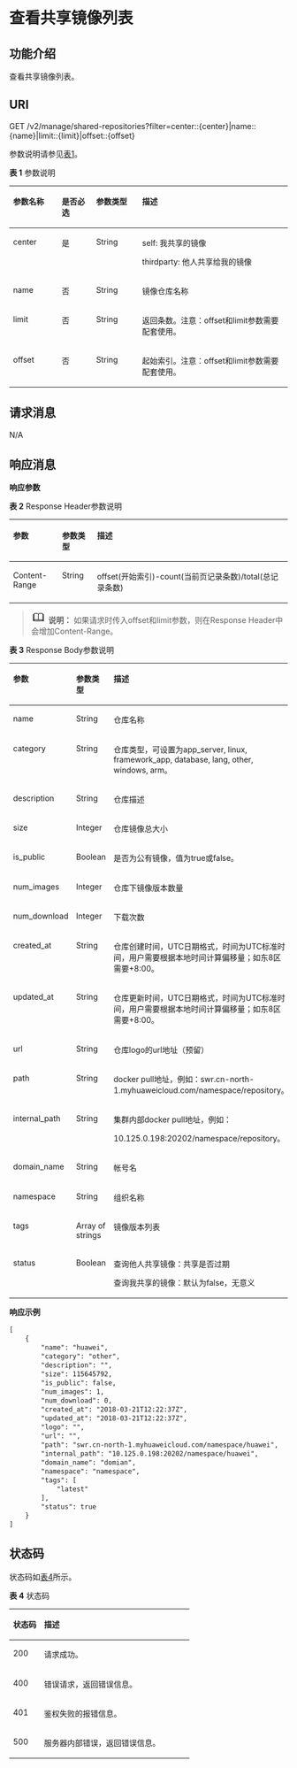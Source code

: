 # 查看共享镜像列表<a name="swr_02_0075"></a>

## 功能介绍<a name="section563520319418"></a>

查看共享镜像列表。

## URI<a name="section84235172429"></a>

GET /v2/manage/shared-repositories?filter=center::\{center\}|name::\{name\}|limit::\{limit\}|offset::\{offset\}

参数说明请参见[表1](#table591824984318)。

**表 1**  参数说明

<a name="table591824984318"></a>
<table><thead align="left"><tr id="row1997534904312"><th class="cellrowborder" valign="top" width="17.47%" id="mcps1.2.5.1.1"><p id="p14975114984317"><a name="p14975114984317"></a><a name="p14975114984317"></a>参数名称</p>
</th>
<th class="cellrowborder" valign="top" width="12.35%" id="mcps1.2.5.1.2"><p id="p997713492436"><a name="p997713492436"></a><a name="p997713492436"></a>是否必选</p>
</th>
<th class="cellrowborder" valign="top" width="16.53%" id="mcps1.2.5.1.3"><p id="p4845145816388"><a name="p4845145816388"></a><a name="p4845145816388"></a>参数类型</p>
</th>
<th class="cellrowborder" valign="top" width="53.65%" id="mcps1.2.5.1.4"><p id="p9977144910431"><a name="p9977144910431"></a><a name="p9977144910431"></a>描述</p>
</th>
</tr>
</thead>
<tbody><tr id="row12977154917431"><td class="cellrowborder" valign="top" width="17.47%" headers="mcps1.2.5.1.1 "><p id="p1197784911430"><a name="p1197784911430"></a><a name="p1197784911430"></a>center</p>
</td>
<td class="cellrowborder" valign="top" width="12.35%" headers="mcps1.2.5.1.2 "><p id="p119771449134311"><a name="p119771449134311"></a><a name="p119771449134311"></a>是</p>
</td>
<td class="cellrowborder" valign="top" width="16.53%" headers="mcps1.2.5.1.3 "><p id="p065414567"><a name="p065414567"></a><a name="p065414567"></a>String</p>
</td>
<td class="cellrowborder" valign="top" width="53.65%" headers="mcps1.2.5.1.4 "><p id="p19977144954320"><a name="p19977144954320"></a><a name="p19977144954320"></a>self: 我共享的镜像</p>
<p id="p168172411540"><a name="p168172411540"></a><a name="p168172411540"></a>thirdparty: 他人共享给我的镜像</p>
</td>
</tr>
<tr id="row13901011165316"><td class="cellrowborder" valign="top" width="17.47%" headers="mcps1.2.5.1.1 "><p id="p139779499438"><a name="p139779499438"></a><a name="p139779499438"></a>name</p>
</td>
<td class="cellrowborder" valign="top" width="12.35%" headers="mcps1.2.5.1.2 "><p id="p18977449104318"><a name="p18977449104318"></a><a name="p18977449104318"></a>否</p>
</td>
<td class="cellrowborder" valign="top" width="16.53%" headers="mcps1.2.5.1.3 "><p id="p14478120151219"><a name="p14478120151219"></a><a name="p14478120151219"></a>String</p>
</td>
<td class="cellrowborder" valign="top" width="53.65%" headers="mcps1.2.5.1.4 "><p id="p1197784915436"><a name="p1197784915436"></a><a name="p1197784915436"></a>镜像仓库名称</p>
</td>
</tr>
<tr id="row1297710495438"><td class="cellrowborder" valign="top" width="17.47%" headers="mcps1.2.5.1.1 "><p id="p1992562395311"><a name="p1992562395311"></a><a name="p1992562395311"></a>limit</p>
</td>
<td class="cellrowborder" valign="top" width="12.35%" headers="mcps1.2.5.1.2 "><p id="p16101155163513"><a name="p16101155163513"></a><a name="p16101155163513"></a>否</p>
</td>
<td class="cellrowborder" valign="top" width="16.53%" headers="mcps1.2.5.1.3 "><p id="p1722912301213"><a name="p1722912301213"></a><a name="p1722912301213"></a>String</p>
</td>
<td class="cellrowborder" valign="top" width="53.65%" headers="mcps1.2.5.1.4 "><p id="p14899423155320"><a name="p14899423155320"></a><a name="p14899423155320"></a>返回条数。注意：offset和limit参数需要配套使用。</p>
</td>
</tr>
<tr id="row1094719159531"><td class="cellrowborder" valign="top" width="17.47%" headers="mcps1.2.5.1.1 "><p id="p1694710157531"><a name="p1694710157531"></a><a name="p1694710157531"></a>offset</p>
</td>
<td class="cellrowborder" valign="top" width="12.35%" headers="mcps1.2.5.1.2 "><p id="p0965151043516"><a name="p0965151043516"></a><a name="p0965151043516"></a>否</p>
</td>
<td class="cellrowborder" valign="top" width="16.53%" headers="mcps1.2.5.1.3 "><p id="p15433144201218"><a name="p15433144201218"></a><a name="p15433144201218"></a>String</p>
</td>
<td class="cellrowborder" valign="top" width="53.65%" headers="mcps1.2.5.1.4 "><p id="p994720159536"><a name="p994720159536"></a><a name="p994720159536"></a>起始索引。注意：offset和limit参数需要配套使用。</p>
</td>
</tr>
</tbody>
</table>

## 请求消息<a name="section684103419566"></a>

N/A

## 响应消息<a name="section02053705819"></a>

**响应参数**

**表 2**  Response Header参数说明

<a name="table1424310301435"></a>
<table><thead align="left"><tr id="row735116303316"><th class="cellrowborder" valign="top" width="17.568243175682433%" id="mcps1.2.4.1.1"><p id="p8351730635"><a name="p8351730635"></a><a name="p8351730635"></a>参数</p>
</th>
<th class="cellrowborder" valign="top" width="12.57874212578742%" id="mcps1.2.4.1.2"><p id="p1535183015315"><a name="p1535183015315"></a><a name="p1535183015315"></a>参数类型</p>
</th>
<th class="cellrowborder" valign="top" width="69.85301469853015%" id="mcps1.2.4.1.3"><p id="p1335118301137"><a name="p1335118301137"></a><a name="p1335118301137"></a>描述</p>
</th>
</tr>
</thead>
<tbody><tr id="row183524301839"><td class="cellrowborder" valign="top" width="17.568243175682433%" headers="mcps1.2.4.1.1 "><p id="p103521030935"><a name="p103521030935"></a><a name="p103521030935"></a>Content-Range</p>
</td>
<td class="cellrowborder" valign="top" width="12.57874212578742%" headers="mcps1.2.4.1.2 "><p id="p935214305319"><a name="p935214305319"></a><a name="p935214305319"></a>String</p>
</td>
<td class="cellrowborder" valign="top" width="69.85301469853015%" headers="mcps1.2.4.1.3 "><p id="p163521730337"><a name="p163521730337"></a><a name="p163521730337"></a>offset(开始索引)-count(当前页记录条数)/total(总记录条数)</p>
</td>
</tr>
</tbody>
</table>

>![](public_sys-resources/icon-note.gif) **说明：** 
>如果请求时传入offset和limit参数，则在Response Header中会增加Content-Range。

**表 3**  Response Body参数说明

<a name="table45446245174724"></a>
<table><thead align="left"><tr id="row1412623174724"><th class="cellrowborder" valign="top" width="21.52215221522152%" id="mcps1.2.4.1.1"><p id="p47313663174724"><a name="p47313663174724"></a><a name="p47313663174724"></a>参数</p>
</th>
<th class="cellrowborder" valign="top" width="19.75197519751975%" id="mcps1.2.4.1.2"><p id="p7201512174724"><a name="p7201512174724"></a><a name="p7201512174724"></a>参数类型</p>
</th>
<th class="cellrowborder" valign="top" width="58.725872587258735%" id="mcps1.2.4.1.3"><p id="p4480706174724"><a name="p4480706174724"></a><a name="p4480706174724"></a>描述</p>
</th>
</tr>
</thead>
<tbody><tr id="row40294727101415"><td class="cellrowborder" valign="top" width="21.52215221522152%" headers="mcps1.2.4.1.1 "><p id="p42647463101415"><a name="p42647463101415"></a><a name="p42647463101415"></a>name</p>
</td>
<td class="cellrowborder" valign="top" width="19.75197519751975%" headers="mcps1.2.4.1.2 "><p id="p31892459101415"><a name="p31892459101415"></a><a name="p31892459101415"></a>String</p>
</td>
<td class="cellrowborder" valign="top" width="58.725872587258735%" headers="mcps1.2.4.1.3 "><p id="p988225101415"><a name="p988225101415"></a><a name="p988225101415"></a>仓库名称</p>
</td>
</tr>
<tr id="row98876365819"><td class="cellrowborder" valign="top" width="21.52215221522152%" headers="mcps1.2.4.1.1 "><p id="p1624210616586"><a name="p1624210616586"></a><a name="p1624210616586"></a>category</p>
</td>
<td class="cellrowborder" valign="top" width="19.75197519751975%" headers="mcps1.2.4.1.2 "><p id="p2024436185814"><a name="p2024436185814"></a><a name="p2024436185814"></a>String</p>
</td>
<td class="cellrowborder" valign="top" width="58.725872587258735%" headers="mcps1.2.4.1.3 "><p id="p6245963583"><a name="p6245963583"></a><a name="p6245963583"></a>仓库类型，可设置为app_server, linux, framework_app, database, lang, other, windows, arm。</p>
</td>
</tr>
<tr id="row3367184810392"><td class="cellrowborder" valign="top" width="21.52215221522152%" headers="mcps1.2.4.1.1 "><p id="p16368174813396"><a name="p16368174813396"></a><a name="p16368174813396"></a>description</p>
</td>
<td class="cellrowborder" valign="top" width="19.75197519751975%" headers="mcps1.2.4.1.2 "><p id="p1936854883914"><a name="p1936854883914"></a><a name="p1936854883914"></a>String</p>
</td>
<td class="cellrowborder" valign="top" width="58.725872587258735%" headers="mcps1.2.4.1.3 "><p id="p036834817394"><a name="p036834817394"></a><a name="p036834817394"></a>仓库描述</p>
</td>
</tr>
<tr id="row626682835815"><td class="cellrowborder" valign="top" width="21.52215221522152%" headers="mcps1.2.4.1.1 "><p id="p1126642811589"><a name="p1126642811589"></a><a name="p1126642811589"></a>size</p>
</td>
<td class="cellrowborder" valign="top" width="19.75197519751975%" headers="mcps1.2.4.1.2 "><p id="p17266172885818"><a name="p17266172885818"></a><a name="p17266172885818"></a>Integer</p>
</td>
<td class="cellrowborder" valign="top" width="58.725872587258735%" headers="mcps1.2.4.1.3 "><p id="p2266162865816"><a name="p2266162865816"></a><a name="p2266162865816"></a>仓库镜像总大小</p>
</td>
</tr>
<tr id="row1286171411597"><td class="cellrowborder" valign="top" width="21.52215221522152%" headers="mcps1.2.4.1.1 "><p id="p54433257594"><a name="p54433257594"></a><a name="p54433257594"></a>is_public</p>
</td>
<td class="cellrowborder" valign="top" width="19.75197519751975%" headers="mcps1.2.4.1.2 "><p id="p19444192575914"><a name="p19444192575914"></a><a name="p19444192575914"></a>Boolean</p>
</td>
<td class="cellrowborder" valign="top" width="58.725872587258735%" headers="mcps1.2.4.1.3 "><p id="p944519257591"><a name="p944519257591"></a><a name="p944519257591"></a>是否为公有镜像，值为true或false。</p>
</td>
</tr>
<tr id="row38403527599"><td class="cellrowborder" valign="top" width="21.52215221522152%" headers="mcps1.2.4.1.1 "><p id="p1984085216595"><a name="p1984085216595"></a><a name="p1984085216595"></a>num_images</p>
</td>
<td class="cellrowborder" valign="top" width="19.75197519751975%" headers="mcps1.2.4.1.2 "><p id="p07801756165414"><a name="p07801756165414"></a><a name="p07801756165414"></a>Integer</p>
</td>
<td class="cellrowborder" valign="top" width="58.725872587258735%" headers="mcps1.2.4.1.3 "><p id="p17840175285913"><a name="p17840175285913"></a><a name="p17840175285913"></a>仓库下镜像版本数量</p>
</td>
</tr>
<tr id="row15637848145911"><td class="cellrowborder" valign="top" width="21.52215221522152%" headers="mcps1.2.4.1.1 "><p id="p166384486595"><a name="p166384486595"></a><a name="p166384486595"></a>num_download</p>
</td>
<td class="cellrowborder" valign="top" width="19.75197519751975%" headers="mcps1.2.4.1.2 "><p id="p197861656195414"><a name="p197861656195414"></a><a name="p197861656195414"></a>Integer</p>
</td>
<td class="cellrowborder" valign="top" width="58.725872587258735%" headers="mcps1.2.4.1.3 "><p id="p763834825915"><a name="p763834825915"></a><a name="p763834825915"></a>下载次数</p>
</td>
</tr>
<tr id="row65154041101837"><td class="cellrowborder" valign="top" width="21.52215221522152%" headers="mcps1.2.4.1.1 "><p id="p42985951101837"><a name="p42985951101837"></a><a name="p42985951101837"></a>created_at</p>
</td>
<td class="cellrowborder" valign="top" width="19.75197519751975%" headers="mcps1.2.4.1.2 "><p id="p59310043101837"><a name="p59310043101837"></a><a name="p59310043101837"></a>String</p>
</td>
<td class="cellrowborder" valign="top" width="58.725872587258735%" headers="mcps1.2.4.1.3 "><p id="p35094394113433"><a name="p35094394113433"></a><a name="p35094394113433"></a>仓库创建时间，UTC日期格式，时间为UTC标准时间，用户需要根据本地时间计算偏移量；如东8区需要+8:00。</p>
</td>
</tr>
<tr id="row57344470102311"><td class="cellrowborder" valign="top" width="21.52215221522152%" headers="mcps1.2.4.1.1 "><p id="p14390475102311"><a name="p14390475102311"></a><a name="p14390475102311"></a>updated_at</p>
</td>
<td class="cellrowborder" valign="top" width="19.75197519751975%" headers="mcps1.2.4.1.2 "><p id="p24777841102311"><a name="p24777841102311"></a><a name="p24777841102311"></a>String</p>
</td>
<td class="cellrowborder" valign="top" width="58.725872587258735%" headers="mcps1.2.4.1.3 "><p id="p29749998102311"><a name="p29749998102311"></a><a name="p29749998102311"></a>仓库更新时间，UTC日期格式，时间为UTC标准时间，用户需要根据本地时间计算偏移量；如东8区需要+8:00。</p>
</td>
</tr>
<tr id="row1037174225"><td class="cellrowborder" valign="top" width="21.52215221522152%" headers="mcps1.2.4.1.1 "><p id="p173714629"><a name="p173714629"></a><a name="p173714629"></a>url</p>
</td>
<td class="cellrowborder" valign="top" width="19.75197519751975%" headers="mcps1.2.4.1.2 "><p id="p3371846217"><a name="p3371846217"></a><a name="p3371846217"></a>String</p>
</td>
<td class="cellrowborder" valign="top" width="58.725872587258735%" headers="mcps1.2.4.1.3 "><p id="p15371642213"><a name="p15371642213"></a><a name="p15371642213"></a>仓库logo的url地址（预留）</p>
</td>
</tr>
<tr id="row96289175419"><td class="cellrowborder" valign="top" width="21.52215221522152%" headers="mcps1.2.4.1.1 "><p id="p1962815171412"><a name="p1962815171412"></a><a name="p1962815171412"></a>path</p>
</td>
<td class="cellrowborder" valign="top" width="19.75197519751975%" headers="mcps1.2.4.1.2 "><p id="p462801719419"><a name="p462801719419"></a><a name="p462801719419"></a>String</p>
</td>
<td class="cellrowborder" valign="top" width="58.725872587258735%" headers="mcps1.2.4.1.3 "><p id="p46296170410"><a name="p46296170410"></a><a name="p46296170410"></a>docker pull地址，例如：swr.cn-north-1.myhuaweicloud.com/namespace/repository。</p>
</td>
</tr>
<tr id="row1952451421"><td class="cellrowborder" valign="top" width="21.52215221522152%" headers="mcps1.2.4.1.1 "><p id="p195242115212"><a name="p195242115212"></a><a name="p195242115212"></a>internal_path</p>
</td>
<td class="cellrowborder" valign="top" width="19.75197519751975%" headers="mcps1.2.4.1.2 "><p id="p05245115210"><a name="p05245115210"></a><a name="p05245115210"></a>String</p>
</td>
<td class="cellrowborder" valign="top" width="58.725872587258735%" headers="mcps1.2.4.1.3 "><p id="p1752461723"><a name="p1752461723"></a><a name="p1752461723"></a>集群内部docker pull地址，例如：</p>
<p id="p8659141362"><a name="p8659141362"></a><a name="p8659141362"></a>10.125.0.198:20202/namespace/repository。</p>
</td>
</tr>
<tr id="row552719404114"><td class="cellrowborder" valign="top" width="21.52215221522152%" headers="mcps1.2.4.1.1 "><p id="p15110411915"><a name="p15110411915"></a><a name="p15110411915"></a>domain_name</p>
</td>
<td class="cellrowborder" valign="top" width="19.75197519751975%" headers="mcps1.2.4.1.2 "><p id="p751344113111"><a name="p751344113111"></a><a name="p751344113111"></a>String</p>
</td>
<td class="cellrowborder" valign="top" width="58.725872587258735%" headers="mcps1.2.4.1.3 "><p id="p6514184115111"><a name="p6514184115111"></a><a name="p6514184115111"></a>帐号名</p>
</td>
</tr>
<tr id="row1690219211219"><td class="cellrowborder" valign="top" width="21.52215221522152%" headers="mcps1.2.4.1.1 "><p id="p114951323118"><a name="p114951323118"></a><a name="p114951323118"></a>namespace</p>
</td>
<td class="cellrowborder" valign="top" width="19.75197519751975%" headers="mcps1.2.4.1.2 "><p id="p34970231519"><a name="p34970231519"></a><a name="p34970231519"></a>String</p>
</td>
<td class="cellrowborder" valign="top" width="58.725872587258735%" headers="mcps1.2.4.1.3 "><p id="p174981723714"><a name="p174981723714"></a><a name="p174981723714"></a>组织名称</p>
</td>
</tr>
<tr id="row526812354412"><td class="cellrowborder" valign="top" width="21.52215221522152%" headers="mcps1.2.4.1.1 "><p id="p4268153174414"><a name="p4268153174414"></a><a name="p4268153174414"></a>tags</p>
</td>
<td class="cellrowborder" valign="top" width="19.75197519751975%" headers="mcps1.2.4.1.2 "><p id="p102688354413"><a name="p102688354413"></a><a name="p102688354413"></a>Array of strings</p>
</td>
<td class="cellrowborder" valign="top" width="58.725872587258735%" headers="mcps1.2.4.1.3 "><p id="p62688354419"><a name="p62688354419"></a><a name="p62688354419"></a>镜像版本列表</p>
</td>
</tr>
<tr id="row10524198121716"><td class="cellrowborder" valign="top" width="21.52215221522152%" headers="mcps1.2.4.1.1 "><p id="p65241089174"><a name="p65241089174"></a><a name="p65241089174"></a>status</p>
</td>
<td class="cellrowborder" valign="top" width="19.75197519751975%" headers="mcps1.2.4.1.2 "><p id="p18524986172"><a name="p18524986172"></a><a name="p18524986172"></a>Boolean</p>
</td>
<td class="cellrowborder" valign="top" width="58.725872587258735%" headers="mcps1.2.4.1.3 "><p id="p4524683178"><a name="p4524683178"></a><a name="p4524683178"></a>查询他人共享镜像：共享是否过期</p>
<p id="p6673735121810"><a name="p6673735121810"></a><a name="p6673735121810"></a>查询我共享的镜像：默认为false，无意义</p>
</td>
</tr>
</tbody>
</table>

**响应示例**

```
[
    {
        "name": "huawei",
        "category": "other",
        "description": "",
        "size": 115645792,
        "is_public": false,
        "num_images": 1,
        "num_download": 0,
        "created_at": "2018-03-21T12:22:37Z",
        "updated_at": "2018-03-21T12:22:37Z",
        "logo": "",
        "url": "",
        "path": "swr.cn-north-1.myhuaweicloud.com/namespace/huawei",
        "internal_path": "10.125.0.198:20202/namespace/huawei",
        "domain_name": "domian",
        "namespace": "namespace",
        "tags": [
            "latest"
        ],
        "status": true
    }
]
```

## 状态码<a name="section5365169104253"></a>

状态码如[表4](#table1327183872417)所示。

**表 4**  状态码

<a name="table1327183872417"></a>
<table><thead align="left"><tr id="row127115381244"><th class="cellrowborder" valign="top" width="17.169999999999998%" id="mcps1.2.3.1.1"><p id="p2027103812240"><a name="p2027103812240"></a><a name="p2027103812240"></a>状态码</p>
</th>
<th class="cellrowborder" valign="top" width="82.83%" id="mcps1.2.3.1.2"><p id="p8271638162420"><a name="p8271638162420"></a><a name="p8271638162420"></a>描述</p>
</th>
</tr>
</thead>
<tbody><tr id="row13271143832414"><td class="cellrowborder" valign="top" width="17.169999999999998%" headers="mcps1.2.3.1.1 "><p id="p52711438162416"><a name="p52711438162416"></a><a name="p52711438162416"></a>200</p>
</td>
<td class="cellrowborder" valign="top" width="82.83%" headers="mcps1.2.3.1.2 "><p id="p16271143817245"><a name="p16271143817245"></a><a name="p16271143817245"></a>请求成功。</p>
</td>
</tr>
<tr id="row527119386242"><td class="cellrowborder" valign="top" width="17.169999999999998%" headers="mcps1.2.3.1.1 "><p id="p927263882412"><a name="p927263882412"></a><a name="p927263882412"></a>400</p>
</td>
<td class="cellrowborder" valign="top" width="82.83%" headers="mcps1.2.3.1.2 "><p id="p7272738132420"><a name="p7272738132420"></a><a name="p7272738132420"></a>错误请求，返回错误信息。</p>
</td>
</tr>
<tr id="row10272123812412"><td class="cellrowborder" valign="top" width="17.169999999999998%" headers="mcps1.2.3.1.1 "><p id="p22721838162418"><a name="p22721838162418"></a><a name="p22721838162418"></a>401</p>
</td>
<td class="cellrowborder" valign="top" width="82.83%" headers="mcps1.2.3.1.2 "><p id="p32721383247"><a name="p32721383247"></a><a name="p32721383247"></a>鉴权失败的报错信息。</p>
</td>
</tr>
<tr id="row1827243852412"><td class="cellrowborder" valign="top" width="17.169999999999998%" headers="mcps1.2.3.1.1 "><p id="p12272153822415"><a name="p12272153822415"></a><a name="p12272153822415"></a>500</p>
</td>
<td class="cellrowborder" valign="top" width="82.83%" headers="mcps1.2.3.1.2 "><p id="p327203862414"><a name="p327203862414"></a><a name="p327203862414"></a>服务器内部错误，返回错误信息。</p>
</td>
</tr>
</tbody>
</table>

